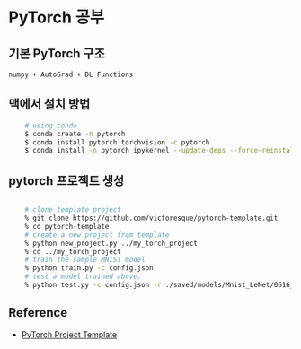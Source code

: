 
# PyTorch 공부

## 기본 PyTorch 구조  

    numpy + AutoGrad + DL Functions

## 맥에서 설치 방법

```bash
    # using conda
    $ conda create -n pytorch
    $ conda install pytorch torchvision -c pytorch
    $ conda install -n pytorch ipykernel --update-deps --force-reinstall 
```

## pytorch 프로젝트 생성

```bash

    # clone template project 
    % git clone https://github.com/victoresque/pytorch-template.git 
    % cd pytorch-template
    # create a new project from template
    % python new_project.py ../my_torch_project
    % cd ../my_torch_project
    # train the sample MNIST model 
    % python train.py -c config.json
    # test a model trained above. 
    % python test.py -c config.json -r ./saved/models/Mnist_LeNet/0616_232433/checkpoint-epoch52.pth 
```

## Reference

- [PyTorch Project Template](https://github.com/victoresque/pytorch-template#requirements)

